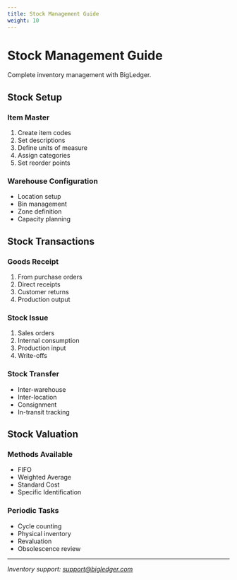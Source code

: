```yaml
---
title: Stock Management Guide
weight: 10
---
```


# Stock Management Guide

Complete inventory management with BigLedger.

## Stock Setup

### Item Master
1. Create item codes
2. Set descriptions
3. Define units of measure
4. Assign categories
5. Set reorder points

### Warehouse Configuration
- Location setup
- Bin management
- Zone definition
- Capacity planning

## Stock Transactions

### Goods Receipt
1. From purchase orders
2. Direct receipts
3. Customer returns
4. Production output

### Stock Issue
1. Sales orders
2. Internal consumption
3. Production input
4. Write-offs

### Stock Transfer
- Inter-warehouse
- Inter-location
- Consignment
- In-transit tracking

## Stock Valuation

### Methods Available
- FIFO
- Weighted Average
- Standard Cost
- Specific Identification

### Periodic Tasks
- Cycle counting
- Physical inventory
- Revaluation
- Obsolescence review

---

*Inventory support: support@bigledger.com*